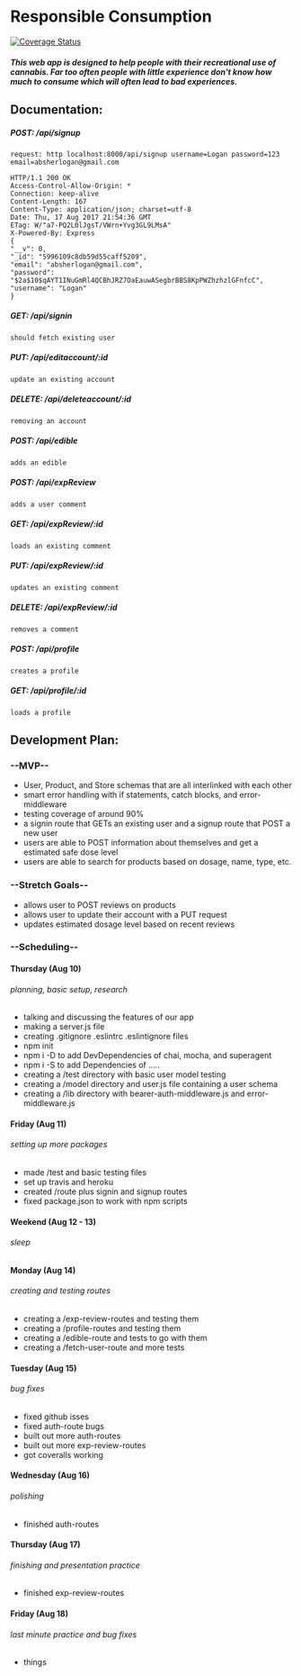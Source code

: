 # **Responsible Consumption**

[![Coverage Status](https://coveralls.io/repos/github/andyfiveeleven/ResponsibleConsumption/badge.svg?branch=staging)](https://coveralls.io/github/andyfiveeleven/ResponsibleConsumption?branch=staging)

##### This web app is designed to help people with their recreational use of cannabis. Far too often people with little experience don't know how much to consume which will often lead to bad experiences.

## **Documentation:**
##### POST: /api/signup
    request: http localhost:8000/api/signup username=Logan password=123 email=absherlogan@gmail.com
```
HTTP/1.1 200 OK
Access-Control-Allow-Origin: *
Connection: keep-alive
Content-Length: 167
Content-Type: application/json; charset=utf-8
Date: Thu, 17 Aug 2017 21:54:36 GMT
ETag: W/"a7-PQ2L0lJgsT/VWrn+Yvg3GL9LMsA"
X-Powered-By: Express
{
"__v": 0,
"_id": "5996109c8db59d55caff5209",
"email": "absherlogan@gmail.com",
"password": "$2a$10$qAYT1INuGmRl4QCBhJRZ7OaEauwASegbrBBS8KpPWZhzhzlGFnfcC",
"username": "Logan"
}
 ```

##### GET: /api/signin
    should fetch existing user

##### PUT: /api/editaccount/:id
    update an existing account

##### DELETE: /api/deleteaccount/:id
    removing an account


##### POST: /api/edible
    adds an edible


##### POST: /api/expReview
    adds a user comment

##### GET: /api/expReview/:id
    loads an existing comment

##### PUT: /api/expReview/:id
    updates an existing comment

##### DELETE: /api/expReview/:id
    removes a comment


##### POST: /api/profile
    creates a profile

##### GET: /api/profile/:id
    loads a profile


## **Development Plan:**
### --MVP--
  * User, Product, and Store schemas that are all interlinked with each other
  * smart error handling with if statements, catch blocks, and error-middleware
  * testing coverage of around 90%
  * a signin route that GETs an existing user and a signup route that POST a new user
  * users are able to POST information about themselves and get a estimated safe dose level
  * users are able to search for products based on dosage, name, type, etc.

### --Stretch Goals--
  * allows user to POST reviews on products
  * allows user to update their account with a PUT request
  * updates estimated dosage level based on recent reviews

### --Scheduling--

#### **Thursday (Aug 10)**
###### planning, basic setup, research
  * talking and discussing the features of our app
  * making a server.js file
  * creating .gitignore .eslintrc .eslintignore files
  * npm init
  * npm i -D to add DevDependencies of chai, mocha, and superagent
  * npm i -S to add Dependencies of .....
  * creating a /test directory with basic user model testing
  * creating a /model directory and user.js file containing a user schema
  * creating a /lib directory with bearer-auth-middleware.js and error-middleware.js

#### **Friday (Aug 11)**
###### setting up more packages
  * made /test and basic testing files
  * set up travis and heroku
  * created /route plus signin and signup routes
  * fixed package.json to work with npm scripts

#### **Weekend (Aug 12 - 13)**
###### sleep

#### **Monday (Aug 14)**
###### creating and testing routes
  * creating a /exp-review-routes and testing them
  * creating a /profile-routes and testing them
  * creating a /edible-route and tests to go with them
  * creating a /fetch-user-route and more tests

#### **Tuesday (Aug 15)**
###### bug fixes
  * fixed github isses
  * fixed auth-route bugs
  * built out more auth-routes
  * built out more exp-review-routes
  * got coveralls working

#### **Wednesday (Aug 16)**
###### polishing
  * finished auth-routes

#### **Thursday (Aug 17)**
###### finishing and presentation practice
  * finished exp-review-routes

#### **Friday (Aug 18)**
###### last minute practice and bug fixes
  * things
